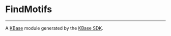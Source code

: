 
# FindMotifs
---

A [KBase](https://kbase.us) module generated by the [KBase SDK](https://github.com/kbase/kb_sdk).


